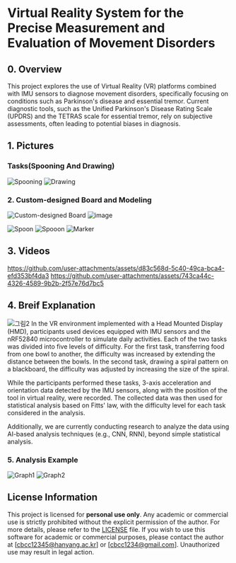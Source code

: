# Virtual Reality System for the Precise Measurement and Evaluation of Movement Disorders

## 0. Overview
This project explores the use of Virtual Reality (VR) platforms combined with IMU sensors to diagnose movement disorders, specifically focusing on conditions such as Parkinson's disease and essential tremor. 
Current diagnostic tools, such as the Unified Parkinson's Disease Rating Scale (UPDRS) and the TETRAS scale for essential tremor, rely on subjective assessments, often leading to potential biases in diagnosis.


## 1. Pictures

### Tasks(Spooning And Drawing)

![Spooning](https://github.com/user-attachments/assets/069d922c-08e6-4958-b31a-45bf1e6ef64f)
![Drawing](https://github.com/user-attachments/assets/b0209c91-db1a-4afa-8281-6a8d4bedd9d6)

### 2. Custom-designed Board and Modeling

![Custom-designed Board](https://github.com/user-attachments/assets/2d9a14d4-bffe-410f-ab8f-fb90dc72cccf)
![image](https://github.com/user-attachments/assets/8cd3c28d-abbb-4962-8cdd-d0971f97c1ae)

![Spoon](https://github.com/user-attachments/assets/c1b4d9aa-9c8f-45c1-8631-5044df10b772)
![Spooon](https://github.com/user-attachments/assets/ed2d272f-3ab6-48ab-9f5c-c56f41bcef15)
![Marker](https://github.com/user-attachments/assets/13a00e2b-0f96-4cdf-be1e-5a24fe4b593e)

## 3. Videos

https://github.com/user-attachments/assets/d83c568d-5c40-49ca-bca4-efd353bf4da3
https://github.com/user-attachments/assets/743ca44c-4326-4589-9b2b-2f57e76d7bc5

## 4. Breif Explanation

 ![그림2](https://github.com/user-attachments/assets/b3b7e8fe-f19a-4fbe-ac0e-a6439e69ce64)
In the VR environment implemented with a Head Mounted Display (HMD), participants used devices equipped with IMU sensors and the nRF52840 microcontroller to simulate daily activities. Each of the two tasks was divided into five levels of difficulty. For the first task, transferring food from one bowl to another, the difficulty was increased by extending the distance between the bowls. In the second task, drawing a spiral pattern on a blackboard, the difficulty was adjusted by increasing the size of the spiral.

While the participants performed these tasks, 3-axis acceleration and orientation data detected by the IMU sensors, along with the position of the tool in virtual reality, were recorded. The collected data was then used for statistical analysis based on Fitts' law, with the difficulty level for each task considered in the analysis.

Additionally, we are currently conducting research to analyze the data using AI-based analysis techniques (e.g., CNN, RNN), beyond simple statistical analysis.

### 5. Analysis Example

![Graph1](https://github.com/user-attachments/assets/6136bcea-f0a0-4e9c-add3-a1bc84aa65eb)
![Graph2](https://github.com/user-attachments/assets/9125ad2f-10c6-4a30-adc2-c05c4b912036)



## License Information

This project is licensed for **personal use only**. Any academic or commercial use is strictly prohibited without the explicit permission of the author.
For more details, please refer to the [LICENSE](./LICENSE) file.
If you wish to use this software for academic or commercial purposes, please contact the author at [cbcc12345@hanyang.ac.kr] or [cbcc1234@gmail.com].
Unauthorized use may result in legal action.
